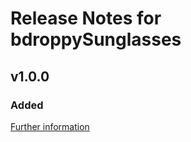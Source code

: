 # Release Notes for bdroppySunglasses

## v1.0.0

### Added
[Further information](https://developers.plentymarkets.com/marketplace/plugin-requirements#marketplace-changelog)